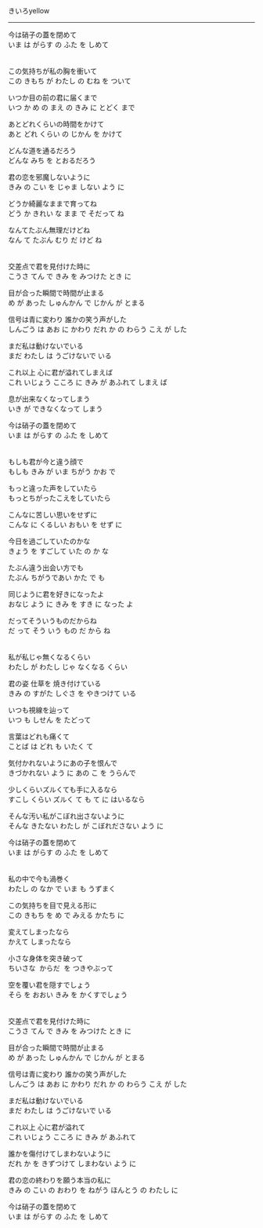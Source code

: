 きいろyellow

---

今は硝子の蓋を閉めて\
いま は がらす の ふた を しめて
\
\
\
この気持ちが私の胸を衝いて\
この きもち が わたし の むね を ついて

いつか目の前の君に届くまで\
いつ か め の まえ の きみ に とどく まで

あとどれくらいの時間をかけて\
あと どれ くらい の じかん を かけて

どんな道を通るだろう\
どんな みち を とおるだろう

君の恋を邪魔しないように\
きみ の こい を じゃま しない よう に

どうか綺麗なままで育ってね\
どう か きれい な まま で そだって ね

なんてたぶん無理だけどね\
なん て たぶん むり だ けど ね
\
\
\
交差点で君を見付けた時に\
こうさ てん で きみ を みつけた とき に

目が合った瞬間で時間が止まる\
め が あった しゅんかん で じかん が とまる

信号は青に変わり 誰かの笑う声がした\
しんごう は あお に かわり だれ か の わらう こえ が した

まだ私は動けないでいる\
まだ わたし は うごけないで いる

これ以上 心に君が溢れてしまえば\
これ いじょう こころ に きみ が あふれて しまえ ば

息が出来なくなってしまう\
いき が できなくなって しまう

今は硝子の蓋を閉めて\
いま は がらす の ふた を しめて
\
\
\
もしも君が今と違う顔で\
もしも きみ が いま ちがう かお で

もっと違った声をしていたら\
もっとちがったこえをしていたら

こんなに苦しい思いをせずに\
こんな に くるしい おもい を せず に

今日を過ごしていたのかな\
きょう を すごして いた の か な

たぶん違う出会い方でも\
たぶん ちがうであい かた で も

同じように君を好きになったよ\
おなじ よう に きみ を すき に なった よ

だってそういうものだからね\
だ って そう いう もの だ から ね
\
\
\
私が私じゃ無くなるくらい\
わたし が わたし じゃ なくなる くらい

君の姿 仕草を 焼き付けている\
きみ の すがた しぐさ を やきつけて いる

いつも視線を辿って\
いつ も しせん を たどって

言葉はどれも痛くて\
ことば は どれ も いたく て

気付かれないようにあの子を恨んで\
きづかれない よう に あの こ を うらんで

少しくらいズルくても手に入るなら\
すこし くらい ズルく て も て に はいるなら

そんな汚い私がこぼれ出さないように\
そんな きたない わたし が こぼれださない よう に

今は硝子の蓋を閉めて\
いま は がらす の ふた を しめて
\
\
\
私の中で今も渦巻く\
わたし の なか で いま も うずまく

この気持ちを目で見える形に\
この きもち を め で みえる かたち に

変えてしまったなら\
かえて しまったなら

小さな身体を突き破って\
ちいさな  からだ  を つきやぶって

空を覆い君を隠すでしょう\
そら を おおい きみ  を かくすでしょう
\
\
\
交差点で君を見付けた時に\
こうさ てん で きみ を みつけた とき に

目が合った瞬間で時間が止まる\
め が あった しゅんかん で じかん が とまる

信号は青に変わり 誰かの笑う声がした\
しんごう は あお に かわり だれ か の わらう こえ が した

まだ私は動けないでいる\
まだ わたし は うごけないで いる

これ以上 心に君が溢れて\
これ いじょう こころ に きみ が あふれて

誰かを傷付けてしまわないように\
だれ か を きずつけて しまわない よう に

君の恋の終わりを願う本当の私に\
きみ の こい の おわり を ねがう ほんとう の わたし に

今は硝子の蓋を閉めて\
いま は がらす の ふた を しめて